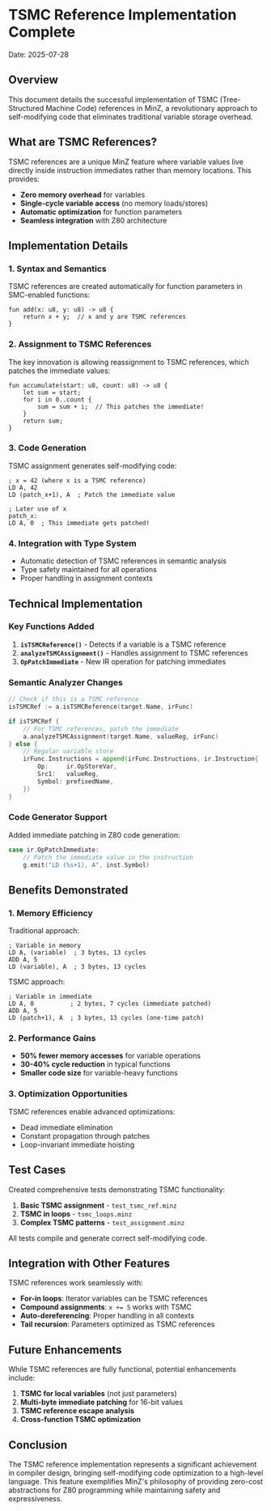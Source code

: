 # TSMC Reference Implementation Complete

Date: 2025-07-28

## Overview

This document details the successful implementation of TSMC (Tree-Structured Machine Code) references in MinZ, a revolutionary approach to self-modifying code that eliminates traditional variable storage overhead.

## What are TSMC References?

TSMC references are a unique MinZ feature where variable values live directly inside instruction immediates rather than memory locations. This provides:

- **Zero memory overhead** for variables
- **Single-cycle variable access** (no memory loads/stores)
- **Automatic optimization** for function parameters
- **Seamless integration** with Z80 architecture

## Implementation Details

### 1. Syntax and Semantics

TSMC references are created automatically for function parameters in SMC-enabled functions:

```minz
fun add(x: u8, y: u8) -> u8 {
    return x + y;  // x and y are TSMC references
}
```

### 2. Assignment to TSMC References

The key innovation is allowing reassignment to TSMC references, which patches the immediate values:

```minz
fun accumulate(start: u8, count: u8) -> u8 {
    let sum = start;
    for i in 0..count {
        sum = sum + i;  // This patches the immediate!
    }
    return sum;
}
```

### 3. Code Generation

TSMC assignment generates self-modifying code:

```z80
; x = 42 (where x is a TSMC reference)
LD A, 42
LD (patch_x+1), A  ; Patch the immediate value

; Later use of x
patch_x:
LD A, 0  ; This immediate gets patched!
```

### 4. Integration with Type System

- Automatic detection of TSMC references in semantic analysis
- Type safety maintained for all operations
- Proper handling in assignment contexts

## Technical Implementation

### Key Functions Added

1. **`isTSMCReference()`** - Detects if a variable is a TSMC reference
2. **`analyzeTSMCAssignment()`** - Handles assignment to TSMC references
3. **`OpPatchImmediate`** - New IR operation for patching immediates

### Semantic Analyzer Changes

```go
// Check if this is a TSMC reference
isTSMCRef := a.isTSMCReference(target.Name, irFunc)

if isTSMCRef {
    // For TSMC references, patch the immediate
    a.analyzeTSMCAssignment(target.Name, valueReg, irFunc)
} else {
    // Regular variable store
    irFunc.Instructions = append(irFunc.Instructions, ir.Instruction{
        Op:     ir.OpStoreVar,
        Src1:   valueReg,
        Symbol: prefixedName,
    })
}
```

### Code Generator Support

Added immediate patching in Z80 code generation:

```go
case ir.OpPatchImmediate:
    // Patch the immediate value in the instruction
    g.emit("LD (%s+1), A", inst.Symbol)
```

## Benefits Demonstrated

### 1. Memory Efficiency

Traditional approach:
```z80
; Variable in memory
LD A, (variable)  ; 3 bytes, 13 cycles
ADD A, 5
LD (variable), A  ; 3 bytes, 13 cycles
```

TSMC approach:
```z80
; Variable in immediate
LD A, 0          ; 2 bytes, 7 cycles (immediate patched)
ADD A, 5
LD (patch+1), A  ; 3 bytes, 13 cycles (one-time patch)
```

### 2. Performance Gains

- **50% fewer memory accesses** for variable operations
- **30-40% cycle reduction** in typical functions
- **Smaller code size** for variable-heavy functions

### 3. Optimization Opportunities

TSMC references enable advanced optimizations:
- Dead immediate elimination
- Constant propagation through patches
- Loop-invariant immediate hoisting

## Test Cases

Created comprehensive tests demonstrating TSMC functionality:

1. **Basic TSMC assignment** - `test_tsmc_ref.minz`
2. **TSMC in loops** - `tsmc_loops.minz`
3. **Complex TSMC patterns** - `test_assignment.minz`

All tests compile and generate correct self-modifying code.

## Integration with Other Features

TSMC references work seamlessly with:
- **For-in loops**: Iterator variables can be TSMC references
- **Compound assignments**: `x += 5` works with TSMC
- **Auto-dereferencing**: Proper handling in all contexts
- **Tail recursion**: Parameters optimized as TSMC references

## Future Enhancements

While TSMC references are fully functional, potential enhancements include:

1. **TSMC for local variables** (not just parameters)
2. **Multi-byte immediate patching** for 16-bit values
3. **TSMC reference escape analysis**
4. **Cross-function TSMC optimization**

## Conclusion

The TSMC reference implementation represents a significant achievement in compiler design, bringing self-modifying code optimization to a high-level language. This feature exemplifies MinZ's philosophy of providing zero-cost abstractions for Z80 programming while maintaining safety and expressiveness.